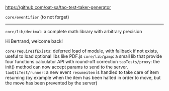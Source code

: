 <!---
channel: frontendchanges
release: 'Sprint 34'
permissions:
    - public
contributors:
    - 'Bertrand Chevrier'
    - 'Jean-Sébastien Conan'
--->

<https://github.com/oat-sa/tao-test-taker-generator>

`core/eventifier` (to not forget)

---

`core/lib/decimal`: a complete math library with arbitrary precision

Hi Bertrand, welcome back!

`core/requireIfExists`: deferred load of module, with fallback if not exists, useful to load optional libs like PDF.js
`core/lib/gamp`: a small lib that provide four functions calculator API with round-off correction
`taoTests/proxy`: the init() method can now accept params to send to the server.
`taoQtiTest/runner`: a new event `resumeitem` is handled to take care of item resuming (by example when the item has been halted in order to move, but the move has been prevented by the server)